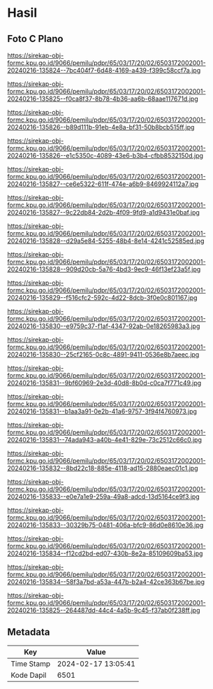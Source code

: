 # Hasil

## Foto C Plano

https://sirekap-obj-formc.kpu.go.id/9066/pemilu/pdpr/65/03/17/20/02/6503172002001-20240216-135824--7bc404f7-6d48-4169-a439-f399c58ccf7a.jpg

https://sirekap-obj-formc.kpu.go.id/9066/pemilu/pdpr/65/03/17/20/02/6503172002001-20240216-135825--f0ca8f37-8b78-4b36-aa6b-68aae117671d.jpg

https://sirekap-obj-formc.kpu.go.id/9066/pemilu/pdpr/65/03/17/20/02/6503172002001-20240216-135826--b89d111b-91eb-4e8a-bf31-50b8bcb515ff.jpg

https://sirekap-obj-formc.kpu.go.id/9066/pemilu/pdpr/65/03/17/20/02/6503172002001-20240216-135826--e1c5350c-4089-43e6-b3b4-cfbb8532150d.jpg

https://sirekap-obj-formc.kpu.go.id/9066/pemilu/pdpr/65/03/17/20/02/6503172002001-20240216-135827--ce6e5322-611f-474e-a6b9-8469924112a7.jpg

https://sirekap-obj-formc.kpu.go.id/9066/pemilu/pdpr/65/03/17/20/02/6503172002001-20240216-135827--9c22db84-2d2b-4f09-9fd9-a1d9431e0baf.jpg

https://sirekap-obj-formc.kpu.go.id/9066/pemilu/pdpr/65/03/17/20/02/6503172002001-20240216-135828--d29a5e84-5255-48b4-8e14-4241c52585ed.jpg

https://sirekap-obj-formc.kpu.go.id/9066/pemilu/pdpr/65/03/17/20/02/6503172002001-20240216-135828--909d20cb-5a76-4bd3-9ec9-46f13ef23a5f.jpg

https://sirekap-obj-formc.kpu.go.id/9066/pemilu/pdpr/65/03/17/20/02/6503172002001-20240216-135829--f516cfc2-592c-4d22-8dcb-3f0e0c801167.jpg

https://sirekap-obj-formc.kpu.go.id/9066/pemilu/pdpr/65/03/17/20/02/6503172002001-20240216-135830--e9759c37-f1af-4347-92ab-0e18265983a3.jpg

https://sirekap-obj-formc.kpu.go.id/9066/pemilu/pdpr/65/03/17/20/02/6503172002001-20240216-135830--25cf2165-0c8c-4891-9411-0536e8b7aeec.jpg

https://sirekap-obj-formc.kpu.go.id/9066/pemilu/pdpr/65/03/17/20/02/6503172002001-20240216-135831--9bf60969-2e3d-40d8-8b0d-c0ca7f771c49.jpg

https://sirekap-obj-formc.kpu.go.id/9066/pemilu/pdpr/65/03/17/20/02/6503172002001-20240216-135831--b1aa3a91-0e2b-41a6-9757-3f94f4760973.jpg

https://sirekap-obj-formc.kpu.go.id/9066/pemilu/pdpr/65/03/17/20/02/6503172002001-20240216-135831--74ada943-a40b-4e41-829e-73c2512c66c0.jpg

https://sirekap-obj-formc.kpu.go.id/9066/pemilu/pdpr/65/03/17/20/02/6503172002001-20240216-135832--8bd22c18-885e-4118-ad15-2880eaec01c1.jpg

https://sirekap-obj-formc.kpu.go.id/9066/pemilu/pdpr/65/03/17/20/02/6503172002001-20240216-135833--e0e7a1e9-259a-49a8-adcd-13d5164ce9f3.jpg

https://sirekap-obj-formc.kpu.go.id/9066/pemilu/pdpr/65/03/17/20/02/6503172002001-20240216-135833--30329b75-0481-406a-bfc9-86d0e8610e36.jpg

https://sirekap-obj-formc.kpu.go.id/9066/pemilu/pdpr/65/03/17/20/02/6503172002001-20240216-135834--f12cd2bd-ed07-430b-8e2a-85109609ba53.jpg

https://sirekap-obj-formc.kpu.go.id/9066/pemilu/pdpr/65/03/17/20/02/6503172002001-20240216-135834--58f3a7bd-a53a-447b-b2a4-42ce363b67be.jpg

https://sirekap-obj-formc.kpu.go.id/9066/pemilu/pdpr/65/03/17/20/02/6503172002001-20240216-135825--264487dd-44c4-4a5b-9c45-f37ab0f238ff.jpg


## Metadata

| Key        | Value               |
| ---------- | ------------------- |
| Time Stamp | 2024-02-17 13:05:41 |
| Kode Dapil | 6501                |



